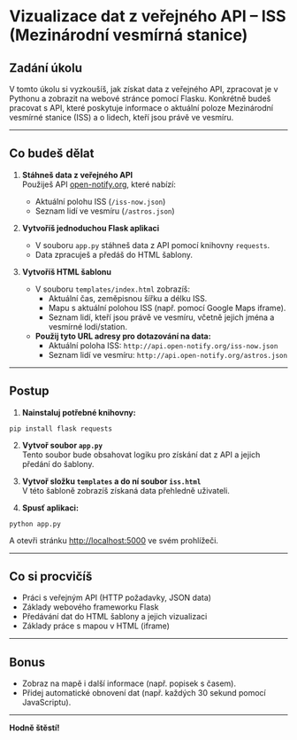 # Vizualizace dat z veřejného API – ISS (Mezinárodní vesmírná stanice)

## Zadání úkolu

V tomto úkolu si vyzkoušíš, jak získat data z veřejného API, zpracovat je v Pythonu a zobrazit na webové stránce pomocí Flasku. Konkrétně budeš pracovat s API, které poskytuje informace o aktuální poloze Mezinárodní vesmírné stanice (ISS) a o lidech, kteří jsou právě ve vesmíru.

---

## Co budeš dělat

1. **Stáhneš data z veřejného API**  
   Použiješ API [open-notify.org](http://open-notify.org/), které nabízí:
   - Aktuální polohu ISS (`/iss-now.json`)
   - Seznam lidí ve vesmíru (`/astros.json`)

2. **Vytvoříš jednoduchou Flask aplikaci**
   - V souboru `app.py` stáhneš data z API pomocí knihovny `requests`.
   - Data zpracuješ a předáš do HTML šablony.

3. **Vytvoříš HTML šablonu**
   - V souboru `templates/index.html` zobrazíš:
     - Aktuální čas, zeměpisnou šířku a délku ISS.
     - Mapu s aktuální polohou ISS (např. pomocí Google Maps iframe).
     - Seznam lidí, kteří jsou právě ve vesmíru, včetně jejich jména a vesmírné lodi/station.
   - **Použij tyto URL adresy pro dotazování na data:**
     - Aktuální poloha ISS: `http://api.open-notify.org/iss-now.json`
     - Seznam lidí ve vesmíru: `http://api.open-notify.org/astros.json`

---

## Postup

1. **Nainstaluj potřebné knihovny:**
```
pip install flask requests
```

2. **Vytvoř soubor `app.py`**  
Tento soubor bude obsahovat logiku pro získání dat z API a jejich předání do šablony.

3. **Vytvoř složku `templates` a do ní soubor `iss.html`**  
V této šabloně zobrazíš získaná data přehledně uživateli.

4. **Spusť aplikaci:**
```
python app.py
```

A otevři stránku [http://localhost:5000](http://localhost:5000) ve svém prohlížeči.

---

## Co si procvičíš

- Práci s veřejným API (HTTP požadavky, JSON data)
- Základy webového frameworku Flask
- Předávání dat do HTML šablony a jejich vizualizaci
- Základy práce s mapou v HTML (iframe)

---

## Bonus

- Zobraz na mapě i další informace (např. popisek s časem).
- Přidej automatické obnovení dat (např. každých 30 sekund pomocí JavaScriptu).

---

**Hodně štěstí!**